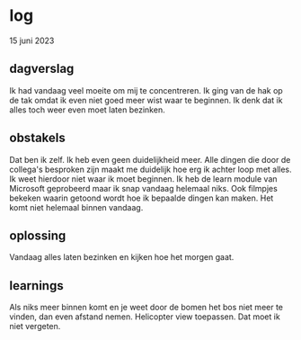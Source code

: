 # log  
15 juni 2023


## dagverslag
Ik had vandaag veel moeite om mij te concentreren. Ik ging van de hak op de tak omdat ik even niet goed meer wist waar te beginnen. Ik denk dat ik alles toch weer even moet laten bezinken. 


## obstakels  
Dat ben ik zelf. Ik heb even geen duidelijkheid meer. Alle dingen die door de collega's besproken zijn maakt me duidelijk hoe erg ik achter loop met alles. Ik weet hierdoor niet waar ik moet beginnen. Ik heb de learn module van Microsoft geprobeerd maar ik snap vandaag helemaal niks. Ook filmpjes bekeken waarin getoond wordt hoe ik bepaalde dingen kan maken. Het komt niet helemaal binnen vandaag. 



## oplossing  
Vandaag alles laten bezinken en kijken hoe het morgen gaat. 



## learnings
Als niks meer binnen komt en je weet door de bomen het bos niet meer te vinden, dan even afstand nemen. Helicopter view toepassen. Dat moet ik niet vergeten. 